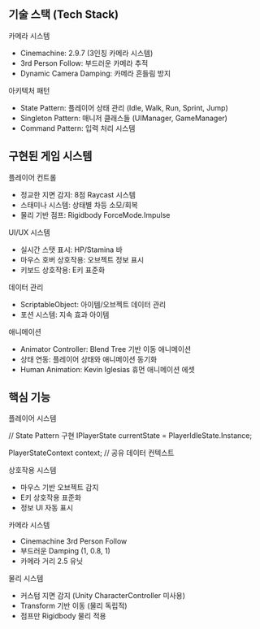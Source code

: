 ## 기술 스택 (Tech Stack)
  카메라 시스템

  - Cinemachine: 2.9.7 (3인칭 카메라 시스템)
  - 3rd Person Follow: 부드러운 카메라 추적
  - Dynamic Camera Damping: 카메라 흔들림 방지

  아키텍처 패턴

  - State Pattern: 플레이어 상태 관리 (Idle, Walk, Run, Sprint, Jump)
  - Singleton Pattern: 매니저 클래스들 (UIManager, GameManager)
  - Command Pattern: 입력 처리 시스템

  ## 구현된 게임 시스템

  플레이어 컨트롤

  - 정교한 지면 감지: 8점 Raycast 시스템
  - 스태미나 시스템: 상태별 차등 소모/회복
  - 물리 기반 점프: Rigidbody ForceMode.Impulse

  UI/UX 시스템

  - 실시간 스탯 표시: HP/Stamina 바
  - 마우스 호버 상호작용: 오브젝트 정보 표시
  - 키보드 상호작용: E키 표준화

  데이터 관리

  - ScriptableObject: 아이템/오브젝트 데이터 관리
  - 포션 시스템: 지속 효과 아이템

  애니메이션

  - Animator Controller: Blend Tree 기반 이동 애니메이션
  - 상태 연동: 플레이어 상태와 애니메이션 동기화
  - Human Animation: Kevin Iglesias 휴먼 애니메이션 에셋

  ## 핵심 기능
  플레이어 시스템

  // State Pattern 구현
  IPlayerState currentState = PlayerIdleState.Instance;
  
  PlayerStateContext context; // 공유 데이터 컨텍스트

  상호작용 시스템

  - 마우스 기반 오브젝트 감지
  - E키 상호작용 표준화
  - 정보 UI 자동 표시

  카메라 시스템

  - Cinemachine 3rd Person Follow
  - 부드러운 Damping (1, 0.8, 1)
  - 카메라 거리 2.5 유닛

  물리 시스템

  - 커스텀 지면 감지 (Unity CharacterController 미사용)
  - Transform 기반 이동 (물리 독립적)
  - 점프만 Rigidbody 물리 적용
